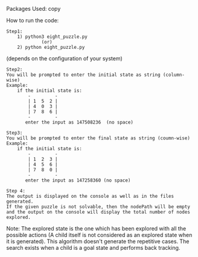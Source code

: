 Packages Used:
    copy

How to run the code:

    Step1:
        1) python3 eight_puzzle.py
                 (or)
        2) python eight_puzzle.py
(depends on the configuration of your system)

    Step2:
    You will be prompted to enter the initial state as string (column-wise)
    Example:
        if the initial state is:
            -         -
            | 1  5  2 |
            | 4  0  3 |
            | 7  8  6 |
            -         -
           enter the input as 147508236  (no space)

    Step3:
    You will be prompted to enter the final state as string (coumn-wise)
    Example:
        if the initial state is:
            -         -
            | 1  2  3 |
            | 4  5  6 |
            | 7  8  0 |
            -         -
           enter the input as 147258360 (no space)

    Step 4:
    The output is displayed on the console as well as in the files generated.
    If the given puzzle is not solvable, then the nodePath will be empty and the output on the console will display the total number of nodes explored.

Note:
    The explored state is the one which has been explored with all the possible actions (A child itself is not considered as an explored state when it is generated).
    This algorithm doesn't generate the repetitive cases.
    The search exists when a child is a goal state and performs back tracking.
